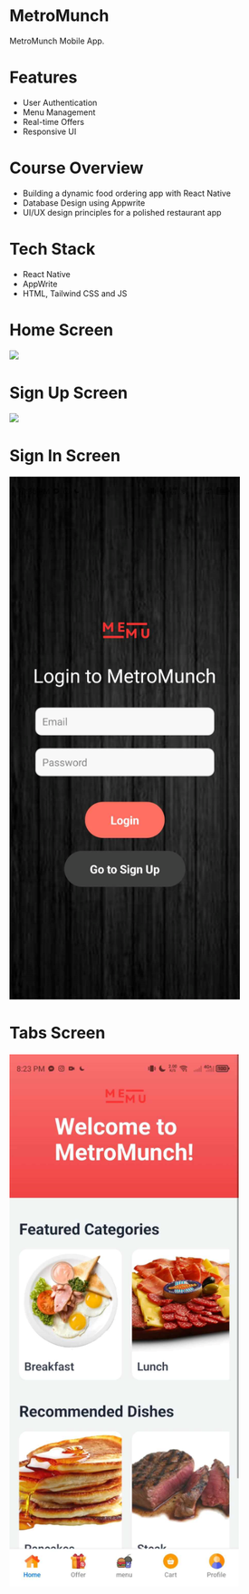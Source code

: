 # MetroMunch
MetroMunch Mobile App.

# Features
* User Authentication
* Menu Management
* Real-time Offers
* Responsive UI

# Course Overview
* Building a dynamic food ordering app with React Native
* Database Design using Appwrite
* UI/UX design principles for a polished restaurant app


# Tech Stack
* React Native
* AppWrite
* HTML, Tailwind CSS and JS

# Home Screen
<img src="('../../../assets/images/home.png">  

# Sign Up Screen
<img src="('../../../../assets/images/signup.png">  

# Sign In Screen
<img src="a('../../assets/images/signin.png">  

# Tabs Screen
<img src="('../../assets/images/tabs.png">  

